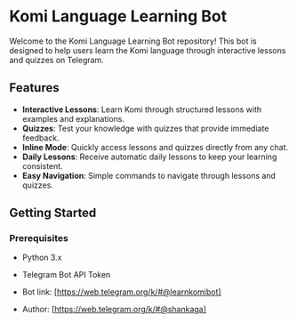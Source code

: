 # Komi Language Learning Bot

Welcome to the Komi Language Learning Bot repository! This bot is designed to help users learn the Komi language through interactive lessons and quizzes on Telegram.

## Features

- **Interactive Lessons**: Learn Komi through structured lessons with examples and explanations.
- **Quizzes**: Test your knowledge with quizzes that provide immediate feedback.
- **Inline Mode**: Quickly access lessons and quizzes directly from any chat.
- **Daily Lessons**: Receive automatic daily lessons to keep your learning consistent.
- **Easy Navigation**: Simple commands to navigate through lessons and quizzes.

## Getting Started

### Prerequisites

- Python 3.x
- Telegram Bot API Token

- Bot link: [https://web.telegram.org/k/#@learnkomibot]
- Author: [https://web.telegram.org/k/#@shankaga]
